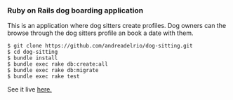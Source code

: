 ### Ruby on Rails dog boarding application

This is an application where dog sitters create profiles. Dog owners can the browse through the dog sitters profile an book a date with them.

```
$ git clone https://github.com/andreadelrio/dog-sitting.git
$ cd dog-sitting
$ bundle install
$ bundle exec rake db:create:all
$ bundle exec rake db:migrate
$ bundle exec rake test
```

See it live [here.](kmimos-adr.herokuapp.com/)

